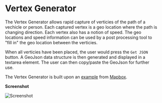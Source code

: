 # Vertex Generator

The Vertex Generator allows rapid capture of verticies of the path of a vechicle or person. Each captured vertex is a geo location where the path is changing direction. Each vertex also has a notion of speed. The geo locations and speed information can be used by a post processing tool to "fill in" the geo location between the verticies. 

When all verticies have been placed, the user would press the `Get JSON` button. A GeoJson data structure is then generated and displayed in a textarea element. The user can then copy/paste the GeoJson for further use.

The Vertex Generator is built upon an [example](https://www.mapbox.com/mapbox-gl-js/example/measure/) from [Mapbox](https://www.mapbox.com).

**Screenshot**

![Screenshot](https://raw.github.com/boeric/VertexGenerator/master/Screenshot.png)
